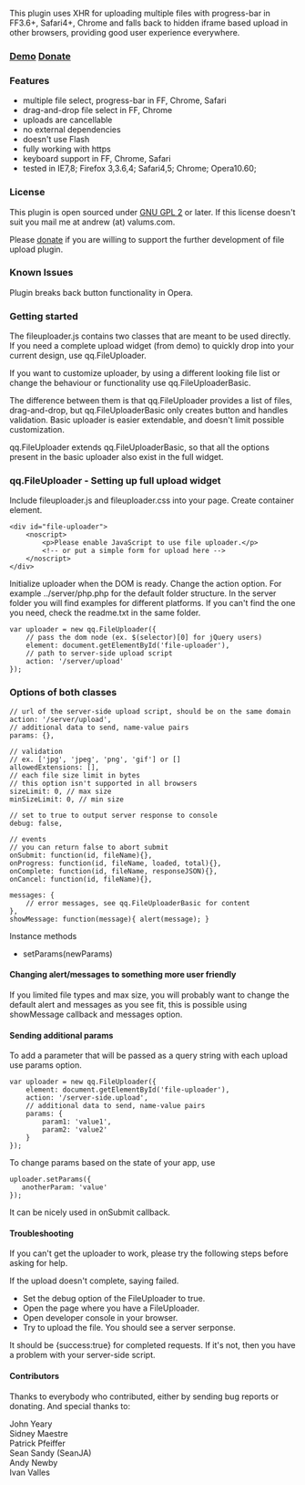 [donation_link]: https://www.paypal.com/cgi-bin/webscr?cmd=_donations&business=3PMY37SL9L888&lc=US&item_name=JavaScript%20file%20uploader&currency_code=USD&bn=PP%2dDonationsBF%3abtn_donate_SM%2egif%3aNonHosted

This plugin uses XHR for uploading multiple files with progress-bar in FF3.6+, Safari4+,
Chrome and falls back to hidden iframe based upload in other browsers,
providing good user experience everywhere.

### <a href="http://valums.com/files/2010/file-uploader/demo.htm">Demo</a> [Donate][donation_link] ###

### Features ###
* multiple file select, progress-bar in FF, Chrome, Safari
* drag-and-drop file select in FF, Chrome 
* uploads are cancellable
* no external dependencies
* doesn't use Flash
* fully working with https
* keyboard support in FF, Chrome, Safari
* tested in IE7,8; Firefox 3,3.6,4; Safari4,5; Chrome; Opera10.60;

### License ###
This plugin is open sourced under <a href="http://www.gnu.org/licenses/gpl-2.0.html">GNU GPL 2</a> or later.
If this license doesn't suit you mail me at andrew (at) valums.com.

Please [donate][donation_link] if you are willing to support the further development of file upload plugin.  

### Known Issues ###
Plugin breaks back button functionality in Opera.
	
### Getting started ###
The fileuploader.js contains two classes that are meant to be used directly.
If you need a complete upload widget (from demo) to quickly drop
into your current design, use qq.FileUploader.

If you want to customize uploader, by using a different looking file list
or change the behaviour or functionality use qq.FileUploaderBasic.

The difference between them is that qq.FileUploader provides a list of files,
drag-and-drop, but qq.FileUploaderBasic only creates button and handles validation.
Basic uploader is easier extendable, and doesn't limit possible customization.

qq.FileUploader extends qq.FileUploaderBasic, so that all the options present
in the basic uploader also exist in the full widget.  

### qq.FileUploader - Setting up full upload widget ###

Include fileuploader.js and fileuploader.css into your page.
Create container element.

    <div id="file-uploader">       
        <noscript>          
            <p>Please enable JavaScript to use file uploader.</p>
            <!-- or put a simple form for upload here -->
        </noscript>         
    </div>
    
Initialize uploader when the DOM is ready. Change the action option.
For example ../server/php.php for the default folder structure.
In the server folder you will find examples for different platforms.
If you can't find the one you need, check the readme.txt in the same folder. 

    var uploader = new qq.FileUploader({
        // pass the dom node (ex. $(selector)[0] for jQuery users)
        element: document.getElementById('file-uploader'),
        // path to server-side upload script
        action: '/server/upload'
    }); 

### Options of both classes ###
    
    // url of the server-side upload script, should be on the same domain
    action: '/server/upload',
    // additional data to send, name-value pairs
    params: {},
    
    // validation    
    // ex. ['jpg', 'jpeg', 'png', 'gif'] or []
    allowedExtensions: [],        
    // each file size limit in bytes
    // this option isn't supported in all browsers
    sizeLimit: 0, // max size   
    minSizeLimit: 0, // min size
    
    // set to true to output server response to console
    debug: false,
    
    // events         
    // you can return false to abort submit
    onSubmit: function(id, fileName){},
    onProgress: function(id, fileName, loaded, total){},
    onComplete: function(id, fileName, responseJSON){},
    onCancel: function(id, fileName){},
    
    messages: {
        // error messages, see qq.FileUploaderBasic for content            
    },
    showMessage: function(message){ alert(message); }        

Instance methods

* setParams(newParams)         

#### Changing alert/messages to something more user friendly ####

If you limited file types and max size, you will probably want to change the default alert and
messages as you see fit, this is possible using showMessage callback and messages option.

#### Sending additional params ####

To add a parameter that will be passed as a query string with each upload use params option. 

    var uploader = new qq.FileUploader({
        element: document.getElementById('file-uploader'),
        action: '/server-side.upload',
        // additional data to send, name-value pairs
        params: {
            param1: 'value1',
            param2: 'value2'
        }
    });

To change params based on the state of your app, use 
    
    uploader.setParams({
       anotherParam: 'value' 
    });

It can be nicely used in onSubmit callback.      

#### Troubleshooting ####

If you can't get the uploader to work, please try the following steps
before asking for help.

If the upload doesn't complete, saying failed.

* Set the debug option of the FileUploader to true.
* Open the page where you have a FileUploader.
* Open developer console in your browser.
* Try to upload the file. You should see a server serponse.

It should be {success:true} for completed requests. If it's not,
then you have a problem with your server-side script.

#### Contributors ####

Thanks to everybody who contributed, either by sending bug reports or donating. And special thanks to:

John Yeary  
Sidney Maestre  
Patrick Pfeiffer  
Sean Sandy (SeanJA)  
Andy Newby     
Ivan Valles  